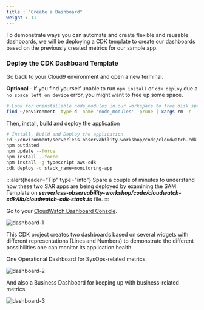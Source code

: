```yaml
---
title : "Create a Dashboard"
weight : 11
---
```


To demonstrate ways you can automate and create flexible and reusable dashboards, we will be deploying a CDK template to create our dashboards based on the previously created metrics for our sample app.

### Deploy the CDK Dashboard Template

Go back to your Cloud9 environment and open a new terminal.

**Optional** - If you find yourself unable to run `npm install` or `cdk deploy` due a `no space left on device` error, you might want to free up some space.

```sh
# Look for uninstallable node_modules in our workspace to free disk space
find ~/environment -type d -name 'node_modules' -prune | xargs rm -r
```

Then, install, build and deploy the application

```sh
# Install, Build and Deploy the application
cd ~/environment/serverless-observability-workshop/code/cloudwatch-cdk
npm outdated
npm update --force
npm install --force
npm install -g typescript aws-cdk
cdk deploy -c stack_name=monitoring-app
```

:::alert{header="Tip" type="info"}
Spare a couple of minutes to understand how these two SAR apps are being deployed by examining the SAM Template on ***serverless-observability-workshop/code/cloudwatch-cdk/lib/cloudwatch-cdk-stack.ts*** file.
:::

Go to your [CloudWatch Dashboard Console](https://console.aws.amazon.com/cloudwatch/home?#dashboards:).

![dashboard-1](/static/images/dashboard_1.png)

This CDK project creates two dashboards based on several widgets with different representations (Lines and Numbers) to demonstrate the different possibilities one can monitor its application health. 

One Operational Dashboard for SysOps-related metrics.

![dashboard-2](/static/images/dashboard_2.png)

And also a Business Dashboard for keeping up with business-related metrics.

![dashboard-3](/static/images/dashboard_3.png)

